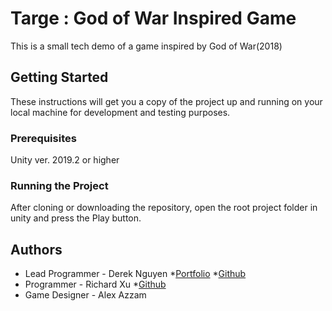 # Targe : God of War Inspired Game
This is a small tech demo of a game inspired by God of War(2018)

## Getting Started
These instructions will get you a copy of the project up and running on your local machine for development and testing purposes.

### Prerequisites
Unity ver. 2019.2 or higher

### Running the Project
After cloning or downloading the repository, open the root project folder in unity and press the Play button.

## Authors
* Lead Programmer - Derek Nguyen
 *[Portfolio](https://dereklnguyen.com/)
 *[Github](https://github.com/Derke-Nguyen)
* Programmer - Richard Xu
 *[Github](https://github.com/RichardCanXu)
* Game Designer - Alex Azzam
